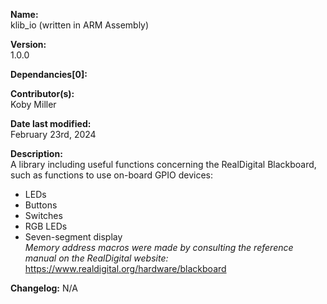 **Name:**                
klib_io (written in ARM Assembly)

**Version:**            
1.0.0

**Dependancies[0]:**       

**Contributor(s):**     
Koby Miller

**Date last modified:**   
February 23rd, 2024

**Description:**        
A library including useful functions concerning the RealDigital Blackboard, such as functions to use
on-board GPIO devices:<br>
- LEDs<br>
- Buttons<br>
- Switches<br>
- RGB LEDs<br>
- Seven-segment display<br>
_Memory address macros were made by consulting the reference manual on the RealDigital website:_<br>
https://www.realdigital.org/hardware/blackboard

**Changelog:**
N/A
